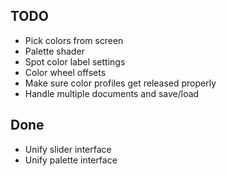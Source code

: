 ## TODO ##
* Pick colors from screen
* Palette shader
* Spot color label settings
* Color wheel offsets
* Make sure color profiles get released properly
* Handle multiple documents and save/load

## Done ##
* Unify slider interface
* Unify palette interface